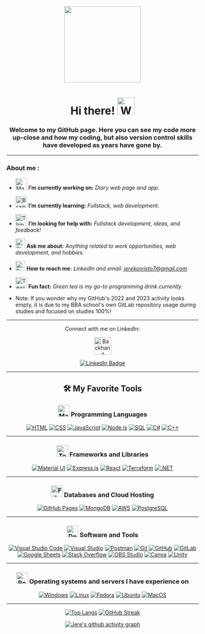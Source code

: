 <div id="header" align="center">
  <img src="https://media.giphy.com/media/Zebztgv7jmkoLe1DoY/giphy.gif" width="200" height="200"/>

<h1>
  Hi there! <img src="https://raw.githubusercontent.com/Tarikul-Islam-Anik/Animated-Fluent-Emojis/master/Emojis/Hand%20gestures/Waving%20Hand.png" alt="Waving Hand" width="45" height="45" />
</h1>
<h3>
Welcome to my GitHub page. Here you can see my code more up-close and how my coding, but also version control skills have developed as years have gone by.
</h3>
</div>

---

### About me :



- <img src="https://raw.githubusercontent.com/Tarikul-Islam-Anik/Animated-Fluent-Emojis/master/Emojis/People%20with%20professions/Man%20Technologist%20Medium-Light%20Skin%20Tone.png" alt="Man Technologist Medium-Light Skin Tone" width="30" height="30" /> **I’m currently working on:** *Diary web page and app.*
- <img src="https://raw.githubusercontent.com/Tarikul-Islam-Anik/Animated-Fluent-Emojis/master/Emojis/Hand%20gestures/Brain.png" alt="Brain" width="30" height="30" /> **I’m currently learning:** *Fullstack, web development.*
- <img src="https://raw.githubusercontent.com/Tarikul-Islam-Anik/Animated-Fluent-Emojis/master/Emojis/Smilies/Thinking%20Face.png" alt="Thinking Face" width="30" height="30" /> **I’m looking for help with:** *Fullstack development, ideas, and feedback!*
- <img src="https://raw.githubusercontent.com/Tarikul-Islam-Anik/Animated-Fluent-Emojis/master/Emojis/Travel%20and%20places/Star.png" alt="Star" width="25" height="25" /> **Ask me about:** *Anything related to work opportunities, web development, and hobbies.*
- <img src="https://raw.githubusercontent.com/Tarikul-Islam-Anik/Animated-Fluent-Emojis/master/Emojis/Hand%20gestures/Backhand%20Index%20Pointing%20Right.png" alt="Backhand Index Pointing Right" width="25" height="25" /> **How to reach me:** *LinkedIn and email: jerekoivisto7@gmail.com*
- <img src="https://raw.githubusercontent.com/Tarikul-Islam-Anik/Animated-Fluent-Emojis/master/Emojis/Food/Teacup%20Without%20Handle.png" alt="Teacup Without Handle" width="30" height="30" /> **Fun fact:** *Green tea is my go-to programming drink currently.*

- Note: If you wonder why my GitHub's 2022 and 2023 activity looks empty, it is due to my BBA school's own GitLab repository usage during studies and focused on studies 100%!
<div id="header" align="center">


---

Connect with me on LinkedIn:
<p><img src="https://raw.githubusercontent.com/Tarikul-Islam-Anik/Animated-Fluent-Emojis/master/Emojis/Hand%20gestures/Backhand%20Index%20Pointing%20Down.png" alt="Backhand Index Pointing Down" width="45" height="45" /></p>
<div id="badges">
  <a href="https://www.linkedin.com/in/jere-koivisto/">
    <img src="https://img.shields.io/badge/LinkedIn-blue?style=for-the-badge&logo=linkedin&logoColor=white" alt="LinkedIn Badge"/>
  </a>
<div id="header" align="center">

---

## 🛠️ My Favorite Tools
 <h3><img src="https://raw.githubusercontent.com/Tarikul-Islam-Anik/Animated-Fluent-Emojis/master/Emojis/People%20with%20professions/Man%20Technologist%20Medium-Light%20Skin%20Tone.png" alt="Man Technologist Medium-Light Skin Tone" width="30" height="30" /> Programming Languages</h3>
 <p>
  <a href="#"><img alt="HTML" src="https://img.shields.io/badge/-HTML-E34F26.svg?style=flat-square&logo=html5&logoColor=white"></a>
  <a href="#"><img alt="CSS" src="https://img.shields.io/badge/-CSS-264de4.svg?style=flat-square&logo=css3&logoColor=white"></a>
  <a href="#"><img alt="JavaScript" src="https://img.shields.io/badge/-JavaScript-F7DF1E.svg?style=flat-square&logo=javascript&logoColor=black"></a>
  <a href="#"><img alt="Node.js" src="https://img.shields.io/badge/Node.js-43853D.svg?style=flat-square&logo=node.js&logoColor=white"></a>
  <a href="#"><img alt="SQL" src="https://custom-icon-badges.demolab.com/badge/SQL-025E8C.svg?style=flat-square&logo=database&logoColor=white"></a>
  <a href="#"><img alt="C#" src="https://img.shields.io/badge/C%23-239120?style=for-the-badge&logo=c-sharp&logoColor=white"></a>
  <a href="#"><img alt="C++" src="https://img.shields.io/badge/C%2B%2B-00599C?style=for-the-badge&logo=c%2B%2B&logoColor=white"></a>
 </p>
 
 ---
 
 <h3><img src="https://raw.githubusercontent.com/Tarikul-Islam-Anik/Animated-Fluent-Emojis/master/Emojis/Objects/Toolbox.png" alt="Toolbox" width="30" height="30" /> Frameworks and Libraries</h3>
 <p>
  <a href="#"><img alt="Material UI" src="https://img.shields.io/badge/Material--UI-0081CB?style=flat-square&logo=material-ui&logoColor=white"></a>
  <a href="#"><img alt="Express.js" src="https://img.shields.io/badge/Express.js-404d59.svg?style=flat-square&logo=express&logoColor=white"></a>
  <a href="#"><img alt="React" src="https://img.shields.io/badge/React-20232a.svg?style=flat-square&logo=react&logoColor=%2361DAFB"></a>
  <a href="#"><img alt="Terraform" src="https://img.shields.io/badge/Terraform-000000.svg?style=flat-square&logo=terraform&logoColor=%23844FBA"></a>
   <a href="#"><img alt=".NET" src="https://img.shields.io/badge/.NET-5C2D91?style=for-the-badge&logo=.net&logoColor=white"></a>
 </p>
 
 ---
 
 <h3><img src="https://raw.githubusercontent.com/Tarikul-Islam-Anik/Animated-Fluent-Emojis/master/Emojis/Objects/File%20Cabinet.png" alt="File Cabinet" width="30" height="30" /> Databases and Cloud Hosting</h3>
  <a href="#"><img alt="GitHub Pages" src="https://img.shields.io/badge/GitHub%20Pages-327FC7.svg?style=flat-square&logo=github&logoColor=white"></a>
  <a href="#"><img alt="MongoDB" src ="https://img.shields.io/badge/MongoDB-4ea94b.svg?style=flat-square&logo=mongodb&logoColor=white"></a>
  <a href="#"><img alt="AWS" src="https://img.shields.io/badge/AWS-010101.svg?style=flat-square&logo=amazon&logoColor=%23FF9900"></a>
  <a href="#"><img alt="PostgreSQL" src="https://img.shields.io/badge/PostgreSQL-316192?style=for-the-badge&logo=postgresql&logoColor=white"></a>
  
  ---
  
 <h3><img src="https://raw.githubusercontent.com/Tarikul-Islam-Anik/Animated-Fluent-Emojis/master/Emojis/Objects/Desktop%20Computer.png" alt="Desktop Computer" width="30" height="30" /> Software and Tools</h3>
 <p>
  <a href="#"><img alt="Visual Studio Code" src="https://img.shields.io/badge/Visual%20Studio%20Code-0078d7.svg?style=flat-square&logo=visual-studio-code&logoColor=white"></a>
  <a href="#"><img alt="Visual Studio" src="https://img.shields.io/badge/Visual_Studio-5C2D91?style=for-the-badge&logo=visual%20studio&logoColor=white"></a>
  <a href="#"><img alt="Postman" src="https://img.shields.io/badge/Postman-FF6C37?style=flat-square&logo=postman&logoColor=white"></a>
  <a href="#"><img alt="Git" src="https://img.shields.io/badge/Git-F05033.svg?style=flat-square&logo=git&logoColor=white"></a>
  <a href="#"><img alt="GitHub" src="https://img.shields.io/badge/GitHub-000000.svg?style=flat-square&logo=github&logoColor=white"></a>
  <a href="#"><img alt="GitLab" src="https://img.shields.io/badge/GitLab-000000.svg?style=flat-square&logo=gitlab&logoColor=FC6D27"></a>
  <a href="#"><img alt="Google Sheets" src="https://img.shields.io/badge/Sheets-34A853.svg?style=flat-square&logo=google%20sheets&logoColor=white"></a>
  <a href="#"><img alt="Stack Overflow" src="https://img.shields.io/badge/-Stack%20Overflow-FE7A16?style=flat-square&logo=stack-overflow&logoColor=white"></a>
  <a href="#"><img alt="OBS Studio" src="https://img.shields.io/badge/-OBS-302E31?style=flat-square&logo=obs-studio&logoColor=white"></a>
  <a href="#"><img alt="Canva" src="https://img.shields.io/badge/Canva-%2300C4CC.svg?&style=flat-square&logo=Canva&logoColor=white"></a>
  <a href="#"><img alt="Unity" src="https://img.shields.io/badge/Unity-100000?style=for-the-badge&logo=unity&logoColor=white"></a>
 </p>
 
 ---
 
<h3> <img src="https://raw.githubusercontent.com/Tarikul-Islam-Anik/Animated-Fluent-Emojis/master/Emojis/Smilies/Robot.png" alt="Robot" width="30" height="30" /> Operating systems and servers I have experience on</h3>
<a href="#"><img alt="Windows" src="https://img.shields.io/badge/Windows-0078D6?style=for-the-badge&logo=windows&logoColor=white"></a>
<a href="#"><img alt="Linux" src="https://img.shields.io/badge/Linux-FCC624?style=for-the-badge&logo=linux&logoColor=black"></a>
<a href="#"><img alt="Fedora" src="https://img.shields.io/badge/Fedora-294172?style=for-the-badge&logo=fedora&logoColor=white"></a>
<a href="#"><img alt="Ubuntu" src="https://img.shields.io/badge/Ubuntu-E95420?style=for-the-badge&logo=ubuntu&logoColor=white"></a>
<a href="#"><img alt="MacOS" src="https://img.shields.io/badge/mac%20os-000000?style=for-the-badge&logo=apple&logoColor=white"></a>

---

[![Top Langs](https://github-readme-stats.vercel.app/api/top-langs/?username=JereKoi&layout=compact&theme=react)](https://github.com/anuraghazra/github-readme-stats) [![GitHub Streak](https://streak-stats.demolab.com/?user=JereKoi&theme=react)](https://git.io/streak-stats)

[![Jere's github activity graph](https://github-readme-activity-graph.vercel.app/graph?username=JereKoi&theme=react)](https://github.com/JereKoi/github-readme-activity-graph)


</div>


<!--
**JereKoi/JereKoi** is a ✨ _special_ ✨ repository because its `README.md` (this file) appears on your GitHub profile.

Here are some ideas to get you started:

- 🔭 I’m currently working on ...
- 🌱 I’m currently learning ...
- 👯 I’m looking to collaborate on ...
- 🤔 I’m looking for help with ...
- 💬 Ask me about ...
- 📫 How to reach me: ...
- 😄 Pronouns: ...
- ⚡ Fun fact: ...
-->
